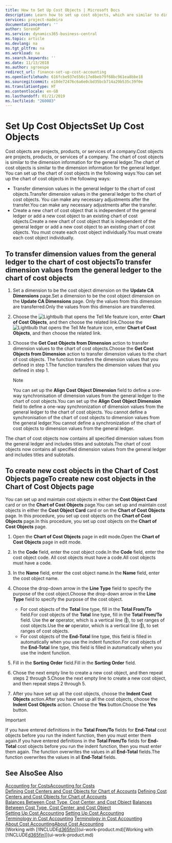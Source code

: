 ```yaml
---
title: How to Set Up Cost Objects | Microsoft Docs
description: Learn how to set up cost objects, which are similar to dimensions for the general ledger.
services: project-madeira
documentationcenter: ''
author: SorenGP
ms.service: dynamics365-business-central
ms.topic: article
ms.devlang: na
ms.tgt_pltfrm: na
ms.workload: na
ms.search.keywords: ''
ms.date: 11/13/2018
ms.author: sgroespe
redirect_url: finance-set-up-cost-accounting
ms.openlocfilehash: 616fcbe937e556c17e8beb79f68bc961ea8bbe18
ms.sourcegitcommit: e10de72476c6a6e0cbd35bcb714a29b535c39f0e
ms.translationtype: HT
ms.contentlocale: en-GB
ms.lasthandoff: 01/21/2019
ms.locfileid: "260083"
---
```

# <a name="set-up-cost-objects"></a><span data-ttu-id="00865-103">Set Up Cost Objects</span><span class="sxs-lookup"><span data-stu-id="00865-103">Set Up Cost Objects</span></span>
<span data-ttu-id="00865-104">Cost objects are projects, products, or services of a company.</span><span class="sxs-lookup"><span data-stu-id="00865-104">Cost objects are projects, products, or services of a company.</span></span> <span data-ttu-id="00865-105">The chart of cost objects is similar to the dimension information for the general ledger.</span><span class="sxs-lookup"><span data-stu-id="00865-105">The chart of cost objects is similar to the dimension information for the general ledger.</span></span> <span data-ttu-id="00865-106">You can set up the chart of cost objects in the following ways:</span><span class="sxs-lookup"><span data-stu-id="00865-106">You can set up the chart of cost objects in the following ways:</span></span>  

* <span data-ttu-id="00865-107">Transfer dimension values in the general ledger to the chart of cost objects.</span><span class="sxs-lookup"><span data-stu-id="00865-107">Transfer dimension values in the general ledger to the chart of cost objects.</span></span> <span data-ttu-id="00865-108">You can make any necessary adjustments after the transfer.</span><span class="sxs-lookup"><span data-stu-id="00865-108">You can make any necessary adjustments after the transfer.</span></span>  
* <span data-ttu-id="00865-109">Create a new chart of cost object that is independent of the general ledger or add a new cost object to an existing chart of cost objects.</span><span class="sxs-lookup"><span data-stu-id="00865-109">Create a new chart of cost object that is independent of the general ledger or add a new cost object to an existing chart of cost objects.</span></span> <span data-ttu-id="00865-110">You must create each cost object individually.</span><span class="sxs-lookup"><span data-stu-id="00865-110">You must create each cost object individually.</span></span>  

## <a name="to-transfer-dimension-values-from-the-general-ledger-to-the-chart-of-cost-objects"></a><span data-ttu-id="00865-111">To transfer dimension values from the general ledger to the chart of cost objects</span><span class="sxs-lookup"><span data-stu-id="00865-111">To transfer dimension values from the general ledger to the chart of cost objects</span></span>  
1.  <span data-ttu-id="00865-112">Set a dimension to be the cost object dimension on the **Update CA Dimensions** page.</span><span class="sxs-lookup"><span data-stu-id="00865-112">Set a dimension to be the cost object dimension on the **Update CA Dimensions** page.</span></span> <span data-ttu-id="00865-113">Only the values from this dimension are transferred.</span><span class="sxs-lookup"><span data-stu-id="00865-113">Only the values from this dimension are transferred.</span></span>  
2.  <span data-ttu-id="00865-114">Choose the ![Lightbulb that opens the Tell Me feature](media/ui-search/search_small.png "Tell me what you want to do") icon, enter **Chart of Cost Objects**, and then choose the related link.</span><span class="sxs-lookup"><span data-stu-id="00865-114">Choose the ![Lightbulb that opens the Tell Me feature](media/ui-search/search_small.png "Tell me what you want to do") icon, enter **Chart of Cost Objects**, and then choose the related link.</span></span>  
3.  <span data-ttu-id="00865-115">Choose the **Get Cost Objects from Dimension** action to transfer dimension values to the chart of cost objects.</span><span class="sxs-lookup"><span data-stu-id="00865-115">Choose the **Get Cost Objects from Dimension** action to transfer dimension values to the chart of cost objects.</span></span> <span data-ttu-id="00865-116">The function transfers the dimension values that you defined in step 1.</span><span class="sxs-lookup"><span data-stu-id="00865-116">The function transfers the dimension values that you defined in step 1.</span></span>  

    > [!NOTE]  
    >  <span data-ttu-id="00865-117">You can set up the **Align Cost Object Dimension**  field to define a one-way synchronisation of dimension values from the general ledger to the chart of cost objects.</span><span class="sxs-lookup"><span data-stu-id="00865-117">You can set up the **Align Cost Object Dimension**  field to define a one-way synchronization of dimension values from the general ledger to the chart of cost objects.</span></span> <span data-ttu-id="00865-118">You cannot define a synchronisation of the chart of cost objects to dimension values from the general ledger.</span><span class="sxs-lookup"><span data-stu-id="00865-118">You cannot define a synchronization of the chart of cost objects to dimension values from the general ledger.</span></span>  

<span data-ttu-id="00865-119">The chart of cost objects now contains all specified dimension values from the general ledger and includes titles and subtotals.</span><span class="sxs-lookup"><span data-stu-id="00865-119">The chart of cost objects now contains all specified dimension values from the general ledger and includes titles and subtotals.</span></span>  

## <a name="to-create-new-cost-objects-in-the-chart-of-cost-objects-page"></a><span data-ttu-id="00865-120">To create new cost objects in the Chart of Cost Objects page</span><span class="sxs-lookup"><span data-stu-id="00865-120">To create new cost objects in the Chart of Cost Objects page</span></span>  
<span data-ttu-id="00865-121">You can set up and maintain cost objects in either the **Cost Object Card** card or on the **Chart of Cost Objects** page.</span><span class="sxs-lookup"><span data-stu-id="00865-121">You can set up and maintain cost objects in either the **Cost Object Card** card or on the **Chart of Cost Objects** page.</span></span> <span data-ttu-id="00865-122">In this procedure, you set up cost objects on the **Chart of Cost Objects** page.</span><span class="sxs-lookup"><span data-stu-id="00865-122">In this procedure, you set up cost objects on the **Chart of Cost Objects** page.</span></span>  

1.  <span data-ttu-id="00865-123">Open the **Chart of Cost Objects** page in edit mode.</span><span class="sxs-lookup"><span data-stu-id="00865-123">Open the **Chart of Cost Objects** page in edit mode.</span></span>  
2.  <span data-ttu-id="00865-124">In the **Code** field, enter the cost object code.</span><span class="sxs-lookup"><span data-stu-id="00865-124">In the **Code** field, enter the cost object code.</span></span> <span data-ttu-id="00865-125">All cost objects must have a code.</span><span class="sxs-lookup"><span data-stu-id="00865-125">All cost objects must have a code.</span></span>  
3.  <span data-ttu-id="00865-126">In the **Name** field, enter the cost object name.</span><span class="sxs-lookup"><span data-stu-id="00865-126">In the **Name** field, enter the cost object name.</span></span>  
4.  <span data-ttu-id="00865-127">Choose the drop-down arrow in the **Line Type** field to specify the purpose of the cost object.</span><span class="sxs-lookup"><span data-stu-id="00865-127">Choose the drop-down arrow in the **Line Type** field to specify the purpose of the cost object.</span></span>  

    * <span data-ttu-id="00865-128">For cost objects of the **Total** line type, fill in the **Total From/To** field.</span><span class="sxs-lookup"><span data-stu-id="00865-128">For cost objects of the **Total** line type, fill in the **Total From/To** field.</span></span> <span data-ttu-id="00865-129">Use the **or** operator, which is a vertical line (**&#124;**), to set ranges of cost objects.</span><span class="sxs-lookup"><span data-stu-id="00865-129">Use the **or** operator, which is a vertical line (**&#124;**), to set ranges of cost objects.</span></span>  
    * <span data-ttu-id="00865-130">For cost objects of the **End-Total** line type, this field is filled in automatically when you use  the indent function.</span><span class="sxs-lookup"><span data-stu-id="00865-130">For cost objects of the **End-Total** line type, this field is filled in automatically when you use  the indent function.</span></span>  
5.  <span data-ttu-id="00865-131">Fill in the **Sorting Order** field.</span><span class="sxs-lookup"><span data-stu-id="00865-131">Fill in the **Sorting Order** field.</span></span>  
6.  <span data-ttu-id="00865-132">Chose the next empty line to create a new cost object, and then repeat steps 2 through 5.</span><span class="sxs-lookup"><span data-stu-id="00865-132">Chose the next empty line to create a new cost object, and then repeat steps 2 through 5.</span></span>  
7.  <span data-ttu-id="00865-133">After you have set up all the cost objects, choose the **Indent Cost Objects** action.</span><span class="sxs-lookup"><span data-stu-id="00865-133">After you have set up all the cost objects, choose the **Indent Cost Objects** action.</span></span> <span data-ttu-id="00865-134">Choose the **Yes** button.</span><span class="sxs-lookup"><span data-stu-id="00865-134">Choose the **Yes** button.</span></span>  

> [!IMPORTANT]  
>  <span data-ttu-id="00865-135">If you have entered definitions in the **Total From/To** fields for **End-Total** cost objects before you run the indent function, then you must enter them again.</span><span class="sxs-lookup"><span data-stu-id="00865-135">If you have entered definitions in the **Total From/To** fields for **End-Total** cost objects before you run the indent function, then you must enter them again.</span></span> <span data-ttu-id="00865-136">The function overwrites the values in all **End-Total** fields.</span><span class="sxs-lookup"><span data-stu-id="00865-136">The function overwrites the values in all **End-Total** fields.</span></span>  

## <a name="see-also"></a><span data-ttu-id="00865-137">See Also</span><span class="sxs-lookup"><span data-stu-id="00865-137">See Also</span></span>  
[<span data-ttu-id="00865-138">Accounting for Costs</span><span class="sxs-lookup"><span data-stu-id="00865-138">Accounting for Costs</span></span>](finance-manage-cost-accounting.md)  
<span data-ttu-id="00865-139">[Defining Cost Centers and Cost Objects for Chart of Accounts](finance-defining-cost-centers-and-cost-objects-for-chart-of-accounts.md) </span><span class="sxs-lookup"><span data-stu-id="00865-139">[Defining Cost Centers and Cost Objects for Chart of Accounts](finance-defining-cost-centers-and-cost-objects-for-chart-of-accounts.md) </span></span>  
<span data-ttu-id="00865-140">[Balances Between Cost Type, Cost Center, and Cost Object](finance-balances-between-cost-type-cost-center-and-cost-object.md) </span><span class="sxs-lookup"><span data-stu-id="00865-140">[Balances Between Cost Type, Cost Center, and Cost Object](finance-balances-between-cost-type-cost-center-and-cost-object.md) </span></span>  
<span data-ttu-id="00865-141">[Setting Up Cost Accounting](finance-set-up-cost-accounting.md) </span><span class="sxs-lookup"><span data-stu-id="00865-141">[Setting Up Cost Accounting](finance-set-up-cost-accounting.md) </span></span>  
<span data-ttu-id="00865-142">[Terminology in Cost Accounting](finance-terminology-in-cost-accounting.md) </span><span class="sxs-lookup"><span data-stu-id="00865-142">[Terminology in Cost Accounting](finance-terminology-in-cost-accounting.md) </span></span>  
[<span data-ttu-id="00865-143">About Cost Accounting</span><span class="sxs-lookup"><span data-stu-id="00865-143">About Cost Accounting</span></span>](finance-about-cost-accounting.md)  
<span data-ttu-id="00865-144">[Working with [!INCLUDE[d365fin](includes/d365fin_md.md)]](ui-work-product.md)</span><span class="sxs-lookup"><span data-stu-id="00865-144">[Working with [!INCLUDE[d365fin](includes/d365fin_md.md)]](ui-work-product.md)</span></span>
